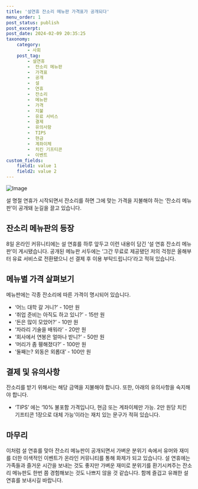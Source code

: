 ```yaml
---
title: '설연휴 잔소리 메뉴판 가격표가 공개되다'
menu_order: 1
post_status: publish
post_excerpt: 
post_date: 2024-02-09 20:35:25
taxonomy:
    category:
        - 사회
    post_tag:
        - 설연휴
        -  잔소리 메뉴판
        -  가격표
        -  공개
        -  설
        -  연휴
        -  잔소리
        -  메뉴판
        -  가격
        -  지불
        -  유료 서비스
        -  결제
        -  유의사항
        -  TIPS
        -  현금
        -  계좌이체
        -  치킨 기프티콘
        -  이벤트
custom_fields:
    field1: value 1
    field2: value 2
---
```


![Image](https://imgnews.pstatic.net/image/057/2024/02/09/0001798491_001_20240209164003447.jpg?type=w647)

설 명절 연휴가 시작되면서 잔소리를 하면 그에 맞는 가격을 지불해야 하는 ‘잔소리 메뉴판’이 공개돼 눈길을 끌고 있습니다.
## 잔소리 메뉴판의 등장
8일 온라인 커뮤니티에는 설 연휴를 하루 앞두고 이런 내용이 담긴 ‘설 연휴 잔소리 메뉴판’이 게시됐습니다. 공개된 메뉴판 서두에는 ‘그간 무료로 제공됐던 저의 걱정은 올해부터 유료 서비스로 전환됐으니 선 결제 후 이용 부탁드립니다’라고 적혀 있습니다.
## 메뉴별 가격 살펴보기
메뉴판에는 각종 잔소리에 따른 가격이 명시되어 있습니다. 
- ‘어느 대학 갈 거니?’ - 10만 원
- ‘취업 준비는 아직도 하고 있니?’ - 15만 원
- ‘돈은 많이 모았어?’ - 10만 원
- ‘차라리 기술을 배워라’ - 20만 원
- ‘회사에서 연봉은 얼마나 받니?’ - 50만 원
- ‘머리가 좀 휑해졌다?’ - 100만 원
- ‘둘째는? 외동은 외롭대’ - 100만 원
## 결제 및 유의사항
잔소리를 받기 위해서는 해당 금액을 지불해야 합니다. 또한, 아래의 유의사항을 숙지해야 합니다.
- ‘TIPS’ 에는 ‘10% 불포함 가격입니다, 현금 또는 계좌이체만 가능. 2만 원당 치킨 기프티콘 1장으로 대체 가능’이라는 재치 있는 문구가 적혀 있습니다.
## 마무리
이처럼 설 연휴를 맞아 잔소리 메뉴판이 공개되면서 가벼운 분위기 속에서 유머와 재미를 더한 이색적인 이벤트가 온라인 커뮤니티를 통해 화제가 되고 있습니다. 설 연휴에는 가족들과 즐거운 시간을 보내는 것도 좋지만 가벼운 재미로 분위기를 환기시켜주는 잔소리 메뉴판도 한번 쯤 경험해보는 것도 나쁘지 않을 것 같습니다. 함께 즐겁고 유쾌한 설 연휴를 보내시길 바랍니다.
